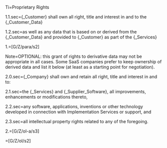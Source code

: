Ti=Proprietary Rights

1.1.sec={_Customer} shall own all right, title and interest in and to the {_Customer_Data}

1.2.sec=as well as any data that is based on or derived from the {_Customer_Data} and provided to {_Customer} as part of the {_Services}

1.=[G/Z/para/s2]

Note=OPTIONAL: this grant of rights to derivative data may not be appropriate in all cases.  Some SaaS companies prefer to keep ownership of derived data and list it below (at least as a starting point for negotiation).

2.0.sec={_Company} shall own and retain all right, title and interest in and to:

2.1.sec=the {_Services} and {_Supplier_Software}, all improvements, enhancements or modifications thereto, 

2.2.sec=any software, applications, inventions or other technology developed in connection with Implementation Services or support, and 

2.3.sec=all intellectual property rights related to any of the foregoing.

2.=[G/Z/ol-a/s3]

=[G/Z/ol/s2]
